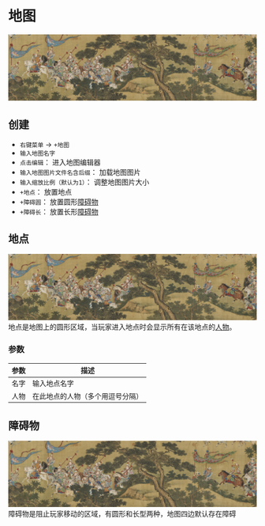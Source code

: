 # 地图
![地图](../../assets/t.jpg)

## 创建
- `右键菜单` -> `+地图`
- `输入地图名字`
- `点击编辑`： 进入地图编辑器
- `输入地图图片文件名含后缀`： 加载地图图片
- `输入缩放比例（默认为1）`： 调整地图图片大小
- `+地点`： 放置地点
- `+障碍圆`： 放置圆形[障碍物](#障碍物)
- `+障碍长`： 放置长形[障碍物](#障碍物)

## 地点
![地点](../../assets/t.jpg)
地点是地图上的圆形区域，当玩家进入地点时会显示所有在该地点的[人物](./character.html)。

### 参数
| 参数 | 描述 |
| --- | ----------- |
| 名字 | 输入地点名字 |
| 人物 | 在此地点的人物（多个用逗号分隔） |

## 障碍物
![地点](../../assets/t.jpg)
障碍物是阻止玩家移动的区域，有圆形和长型两种，地图四边默认存在障碍
